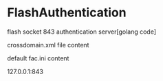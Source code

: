 FlashAuthentication
===================

flash socket 843 authentication server[golang code]


crossdomain.xml file content

<cross-domain-policy><allow-access-from domain="*" to-ports="8000-9000" /><allow-access-from domain="*.example.com" to-ports="507,516" /><allow-access-from domain="*.example2.com" to-ports="516-523" /><allow-access-from domain="www.example2.com" to-ports="507,516-523" /><allow-access-from domain="www.example3.com" to-ports="*" /></cross-domain-policy>


default fac.ini content

127.0.0.1:843
